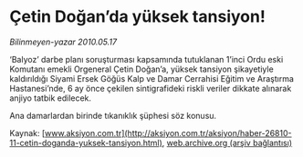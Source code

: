 # Çetin Doğan’da yüksek tansiyon!

*Bilinmeyen-yazar 2010.05.17*

<font class="agenda2NewsSpot">
 ‘Balyoz’ darbe planı soruşturması kapsamında tutuklanan 1’inci Ordu eski Komutanı emekli Orgeneral Çetin Doğan’a, yüksek tansiyon şikayetiyle kaldırıldığı Siyami Ersek Göğüs Kalp ve Damar Cerrahisi Eğitim ve Araştırma Hastanesi’nde, 6 ay önce çekilen sintigrafideki riskli veriler dikkate alınarak anjiyo tatbik edilecek.
</font>
<font class="newsDetail">
 <p class="MsoNormal">
  Ana damarlardan birinde tıkanıklık şüphesi söz konusu.
 </p>
</font>

Kaynak: [www.aksiyon.com.tr](http://aksiyon.com.tr/aksiyon/haber-26810-11-cetin-doganda-yuksek-tansiyon.html), [web.archive.org (arşiv bağlantısı)](http://web.archive.org/web/20101120131854/http://aksiyon.com.tr/aksiyon/haber-26810-11-cetin-doganda-yuksek-tansiyon.html)
